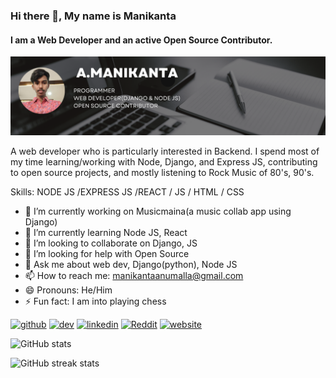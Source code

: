 ### Hi there 👋, My name is Manikanta
#### I am a Web Developer and an active Open Source Contributor.
![I am a Web Developer and an active Open Source Contributor.](https://github.com/Money-20/Money-20/blob/main/Black%20Technology%20LinkedIn%20Banner.png?raw=true)

A web developer who is particularly interested in Backend. I spend most of my time learning/working with Node, Django, and Express JS, contributing to open source projects, and mostly listening to Rock Music of 80's, 90's.

Skills: NODE JS /EXPRESS JS /REACT / JS / HTML / CSS

- 🔭 I’m currently working on Musicmaina(a music collab app using Django) 
- 🌱 I’m currently learning Node JS, React 
- 👯 I’m looking to collaborate on Django, JS 
- 🤔 I’m looking for help with Open Source 
- 💬 Ask me about web dev, Django(python), Node JS 
- 📫 How to reach me: manikantaanumalla@gmail.com 
- 😄 Pronouns: He/Him 
- ⚡ Fun fact: I am into playing chess 


[<img src='https://cdn.jsdelivr.net/npm/simple-icons@3.0.1/icons/github.svg' alt='github' height='40'>](https://github.com/Money-20)  [<img src='https://cdn.jsdelivr.net/npm/simple-icons@3.0.1/icons/dev-dot-to.svg' alt='dev' height='40'>](https://dev.to/money20)  [<img src='https://cdn.jsdelivr.net/npm/simple-icons@3.0.1/icons/linkedin.svg' alt='linkedin' height='40'>](https://www.linkedin.com/in/manikanta-a-b10413201/)  [<img src='https://cdn.jsdelivr.net/npm/simple-icons@3.0.1/icons/reddit.svg' alt='Reddit' height='40'>](https://www.reddit.com/user/Daa-Vinci__)  [<img src='https://cdn.jsdelivr.net/npm/simple-icons@3.0.1/icons/icloud.svg' alt='website' height='40'>](https://money-20.github.io/)  

![GitHub stats](https://github-readme-stats.vercel.app/api?username=Money-20&show_icons=true)  

![GitHub streak stats](https://streak-stats.demolab.com/?user=Money-20)  


